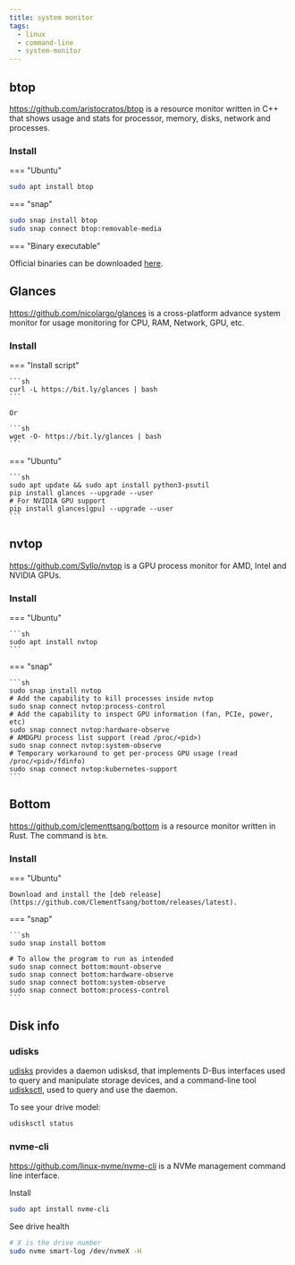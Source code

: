 ```yaml
---
title: system monitor
tags:
  - linux
  - command-line
  - system-monitor
---
```


## btop

https://github.com/aristocratos/btop is a resource monitor written in C++ that shows usage and stats for processor, memory, disks, network and processes.

### Install

=== "Ubuntu"

```sh
sudo apt install btop
```

=== "snap"

```sh
sudo snap install btop
sudo snap connect btop:removable-media
```

=== "Binary executable"

Official binaries can be downloaded [here](https://github.com/aristocratos/btop/releases).

## Glances

https://github.com/nicolargo/glances is a cross-platform advance system monitor for usage monitoring for CPU, RAM, Network, GPU, etc.

### Install

=== "Install script"

    ```sh
    curl -L https://bit.ly/glances | bash
    ```

    Or

    ```sh
    wget -O- https://bit.ly/glances | bash
    ```

=== "Ubuntu"

    ```sh
    sudo apt update && sudo apt install python3-psutil
    pip install glances --upgrade --user
    # For NVIDIA GPU support
    pip install glances[gpu] --upgrade --user
    ```

## nvtop

https://github.com/Syllo/nvtop is a GPU process monitor for AMD, Intel and NVIDIA GPUs.

### Install

=== "Ubuntu"

    ```sh
    sudo apt install nvtop
    ```

=== "snap"

    ```sh
    sudo snap install nvtop
    # Add the capability to kill processes inside nvtop
    sudo snap connect nvtop:process-control
    # Add the capability to inspect GPU information (fan, PCIe, power, etc)
    sudo snap connect nvtop:hardware-observe
    # AMDGPU process list support (read /proc/<pid>)
    sudo snap connect nvtop:system-observe
    # Temporary workaround to get per-process GPU usage (read /proc/<pid>/fdinfo)
    sudo snap connect nvtop:kubernetes-support
    ```

## Bottom

https://github.com/clementtsang/bottom is a resource monitor written in Rust. The command is `btm`.

### Install

=== "Ubuntu"

    Download and install the [deb release](https://github.com/ClementTsang/bottom/releases/latest).

=== "snap"

    ```sh
    sudo snap install bottom

    # To allow the program to run as intended
    sudo snap connect bottom:mount-observe
    sudo snap connect bottom:hardware-observe
    sudo snap connect bottom:system-observe
    sudo snap connect bottom:process-control
    ```

## Disk info

### udisks

[udisks](https://wiki.archlinux.org/title/Udisks) provides a daemon udisksd, that implements D-Bus interfaces used to query and manipulate storage devices, and a command-line tool [udisksctl](https://manpages.ubuntu.com/manpages/noble/man1/udisksctl.1.html), used to query and use the daemon.

To see your drive model:

```bash
udisksctl status
```

### nvme-cli

https://github.com/linux-nvme/nvme-cli is a NVMe management command line interface.

Install

```sh
sudo apt install nvme-cli
```

See drive health

```sh
# X is the drive number
sudo nvme smart-log /dev/nvmeX -H
```

